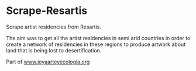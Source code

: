 # Scrape-Resartis
Scrape artist residencies from Resartis.

The aim was to get all the artist residencies in semi arid countries in order to create a network of residencies in these regions to produce artwork about land that is being lost to desertification. 

Part of www.joyaarteyecologia.org
